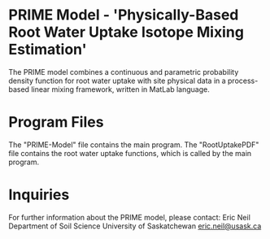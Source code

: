 # PRIME Model - 'Physically-Based Root Water Uptake Isotope Mixing Estimation'
The PRIME model combines a continuous and parametric probability density function 
for root water uptake with site physical data in a process-based linear mixing framework, written in MatLab language.

# Program Files
The "PRIME-Model" file contains the main program.
The "RootUptakePDF" file contains the root water uptake functions, which is called by the main program.

# Inquiries
For further information about the PRIME model, please contact:
Eric Neil
Department of Soil Science
University of Saskatchewan
eric.neil@usask.ca

